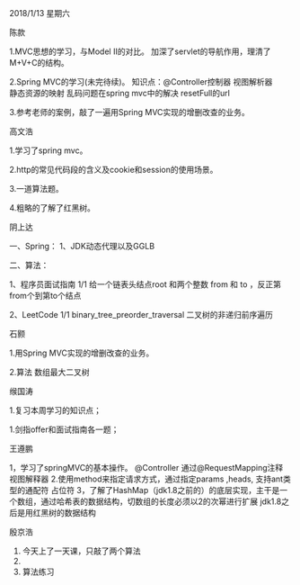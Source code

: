 2018/1/13      星期六

陈款

1.MVC思想的学习，与Model II的对比。
	 加深了servlet的导航作用，理清了M+V+C的结构。

2.Spring MVC的学习(未完待续)。
	知识点：@Controller控制器 
			视图解析器  
			静态资源的映射 
			乱码问题在spring mvc中的解决 
			resetFull的url

3.参考老师的案例，敲了一遍用Spring MVC实现的增删改查的业务。

高文浩

1.学习了spring mvc。

2.http的常见代码段的含义及cookie和session的使用场景。

3.一道算法题。

4.粗略的了解了红黑树。



阴上达

 一、Spring：
 1、JDK动态代理以及GGLB

 二、算法：
 
1、程序员面试指南 1/1 给一个链表头结点root 和两个整数 from 和 to ，反正第from个到第to个结点

 2、LeetCode 1/1 binary_tree_preorder_traversal 二叉树的非递归前序遍历



石颢

1.用Spring MVC实现的增删改查的业务。

2.算法 数组最大二叉树

缑国涛

1.复习本周学习的知识点；

1.剑指offer和面试指南各一题；


王遵鹏

1，学习了springMVC的基本操作。
    @Controller
   通过@RequestMapping注释
    视图解释器
 2.使用method来指定请求方式，通过指定params ,heads,
   支持ant类型的通配符
   占位符
3，了解了HashMap（jdk1.8之前的）的底层实现，主干是一个数组，通过哈希表的数据结构，切数组的长度必须以2的次幂进行扩展
    jdk1.8之后是用红黑树的数据结构
   
    

殷京浩

1. 今天上了一天课，只敲了两个算法
2. 
2. 算法练习



